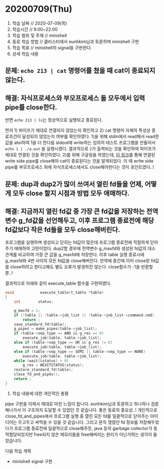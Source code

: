 # 20200709\(Thu\)

1. 학습 날짜 // 2020-07-09\(목\)
2. 학습시간 // 9:00~22:00
3. 학습 범위 및 주제 // minishell
4. 동료 학습 방법 // 클러스터에서 eunhkim님과 토론하며 minishell 구현
5. 학습 목표 // minishell의 signal을 구현한다.
6. 상세 학습 내용

## 문제: `echo 213 | cat` 명령어를 쳤을 때 cat이 종료되지 않는다.

## 해결: 자식프로세스와 부모프로세스 둘 모두에서 입력 pipe를 close한다.

반면 `echo 213 | ls`는 정상적으로 실행되고 종료된다.

먼저 1\) 파이프가 제대로 연결되지 않았는지 확인하고 2\) cat 명령어 자체의 특성상 종료조건이 달성되지 않았는지 여부를 확인하였다. 1\)을 위해 stdin에서 read해서 read한 값을 atoi하여 1을 더 한다음 stdout에 write하는 임의의 테스트 프로그램을 만들어서 `echo 1 | ./a.out` 을 실행시켰다. 결과적으로 `2`가 출력되는 것을 확인하여 파이프가 제대로 연결된 것을 확인하였다. 2\)를 위해 구글링을 하였는데, [이 링크](https://stackoverflow.com/questions/9146380/parallel-pipes-not-closing-in-c)를 통해 연결된 write side pipe를 close해야 cat이 종료된다는 것을 알게되었다. 이 때 write side pipe를 부모프로세스 외에 자식프로세스에서도 close해야한다는 것이 포인트였다..!

## 문제: dup과 dup2가 많이 쓰여서 열린 fd들을 언제, 어떻게 모두 close 할지 시점과 방법 모두 애매하다.

## 해결: 지금까지 열린 fd값 중 가장 큰 fd값을 저장하는 전역변수 g\_fd값을 선언해두고, 이후 프로그램 종료전에 해당 fd값보다 작은 fd들을 모두 close해버린다.

프로그램을 실행하며 생성되고 닫히는 fd값이 많은데 프로그램 종료전에 적절하게 닫아주기 애매하여 고민이었다. dup2할 경우에 전역변수 g\_maxfd와 생성된 fd값의 대소관계를 비교하여 가장 큰 값을 g\_maxfd에 저장한다. 이후 table 실행 종료시에 g\_maxfd와 4번 사이의 모든 fd값을 close해버린다. 만약에 중간에 이미 close된 fd값을 close하려고 한다고해도 별도 오류가 발생하진 않는다. close함수가 -1을 반환할 뿐..!

결과적으로 아래와 같이 execute\_table 함수를 구현하였다.

```c
void            execute_table(t_table *table)
{
    int        status;

    g_maxfd = 2;
    if (!table || !table->job_list || !table->job_list->command.cmd)
        return ;
    save_standard_fd(table);
    g_pipes = make_pipes(table->job_list);
    if (table->sep_type == AND && g_res == 0)
        execute_job(table, table->job_list);
    else if (table->sep_type == OR && g_res != 0)
        execute_job(table, table->job_list);
    else if (table->sep_type == SEMI || table->sep_type == NONE)
        execute_job(table, table->job_list);
    while (wait(&status) > 0)
        g_res = WEXITSTATUS(status);
    restore_standard_fd(table);
    close_fd_and_pipes();
    return ;
}
```

1. 학습 내용에 대한 개인적인 총평

pipe 구현을 이제사 제대로 마친 느낌이 듭니다. eunhkim님과 토론하고 하나하나 검증해나가서 이 구조까지 도달할 수 있었던 것 같습니다. 좋은 동료의 중요성..! 개인적으로 close\_fd\_and\_pipes에서 프로그램 실행 중 열린 모든 fd를 일괄적으로 닫아주는 아이디어는 두고두고 써먹을 수 있을 것 같습니다. 그리고 문득 열렸던 fd 정보를 저장해두었다가 프로그램 종료전에 일괄적으로 close해주듯, java 등의 garbage collector가 동적할당되었지만 free되지 않은 메모리들을 free해버리는 원리가 아닌가하는 생각이 들었습니다.

다음 학습 계획

* minishell signal 구현

